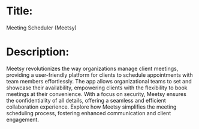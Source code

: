 # Title:
Meeting Scheduler (Meetsy)
# Description:
Meetsy revolutionizes the way organizations manage client meetings, providing a user-friendly platform for clients to schedule appointments with team members effortlessly. The app allows organizational teams to set and showcase their availability, empowering clients with the flexibility to book meetings at their convenience. With a focus on security, Meetsy ensures the confidentiality of all details, offering a seamless and efficient collaboration experience. Explore how Meetsy simplifies the meeting scheduling process, fostering enhanced communication and client engagement.
